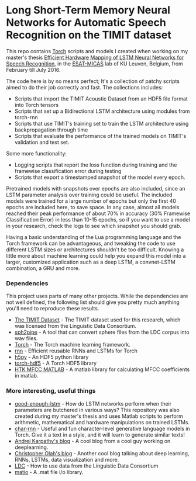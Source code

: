 # Long Short-Term Memory Neural Networks for Automatic Speech Recognition on the TIMIT dataset

This repo contains [Torch] scripts and models I created when working on my master's thesis [Efficient Hardware Mapping of LSTM Neural Networks for Speech Recognition], in the [ESAT-MICAS] lab of KU Leuven, Belgium, from February till July 2016.

The code here is by no means perfect; It's a collection of patchy scripts aimed to do their job correctly and fast.
The collections includes:

  - Scripts that import the TIMIT Acoustic Dataset from an HDF5 file format into Torch tensors
  - Scripts that set up a Bidirectional LSTM architecture using modules from torch-rnn
  - Scripts that use TIMIT's training set to train the LSTM architecture using backpropagation through time
  - Scripts that evaluate the performance of the trained models on TIMIT's validation and test set.

Some more functionality:
  - Logging scripts that report the loss function during training and the framewise classification error during testing
  - Scripts that export a timestamped snapshot of the model every epoch.

Pretrained models with snapshots over epochs are also included, since an LSTM parameter analysis over training could be useful. The included models were trained for a large number of epochs but only the first 40 epochs are included here, to save space. In any case, almost all models reached their peak performance of about 70% in accuracy (30% Framewise Classification Error) in less than 10-15 epochs, so if you want to use a model in your research, check the logs to see which snapshot you should grab.

Having a basic understanding of the Lua programming language and the Torch framework can be advantageous, and tweaking the code to use different LSTM sizes or architectures shouldn't be too difficult. Knowing a little more about machine learning could help you expand this model into a larger, customized application such as a deep LSTM, a convnet-LSTM combination, a GRU and more.



### Dependencies


This project uses parts of many other projects. While the dependencies are not well defined, the following list should give you pretty much anything you'll need to reproduce these results.

* [The TIMIT Dataset] - The TIMIT dataset used for this research, which was licensed from the Linguistic Data Consortium.
* [sph2pipe] - A tool that can convert sphere files from the LDC corpus into wav files.
* [Torch] - The Torch machine learning framework.
* [rnn] - Efficient reusable RNNs and LSTMs for Torch
* [h5py] - An HDF5 python library
* [torch-hdf5] - A Torch HDF5 library
* [HTK MFCC MATLAB] - A matlab library for calculating MFCC coefficients in matlab.


### More interesting, useful things


* [good-enough-lstm] - How do LSTM networks perform when their parameters are butchered in various ways? This repository was also created during my master's thesis and uses Matlab scripts to perform arithmetic, mathematical and hardware manipulations on trained LSTMs.
* [char-rnn] - Useful and fun character-level generative language models in Torch. Give it a text in a style, and it will learn to generate similar texts!
* [Andrej Karpathy's blog] - A cool blog from a cool guy working on deeplearning.
* [Christopher Olah's blog] - Another cool blog talking about deep learning, RNNs, LSTMs, data visualization and more.
* [LDC] - How to use data from the Linguistic Data Consortium
* [matio] - A .mat file i/o library.


[//]: # (These are reference links used in the body of this note and get stripped out when the markdown processor does its job. There is no need to format nicely because it shouldn't be seen. Thanks SO - http://stackoverflow.com/questions/4823468/store-comments-in-markdown-syntax)

   [The TIMIT Dataset]: <https://catalog.ldc.upenn.edu/ldc93s1>
   [sph2pipe]:<https://www.ldc.upenn.edu/language-resources/tools/sphere-conversion-tools>
   [Torch]: <http://torch.ch/>
   [rnn]: https://github.com/Element-Research/rnn>
   [h5py]: <https://github.com/h5py/h5py>
   [torch-hdf5]: <https://github.com/deepmind/torch-hdf5>
   [HTK MFCC MATLAB]:<https://www.mathworks.com/matlabcentral/fileexchange/32849-htk-mfcc-matlab>
   
[char-rnn]:<https://github.com/karpathy/char-rnn>
[Andrej Karpathy's blog]:<http://karpathy.github.io/2015/05/21/rnn-effectiveness/>
[Christopher Olah's blog]:<http://colah.github.io/>
[LDC]:<https://www.ldc.upenn.edu/data-management/using>
[matio]:<https://github.com/tbeu/matio>

[Efficient Hardware Mapping of LSTM Neural Networks for Speech Recognition]:<http://www.google.com>
[ESAT-MICAS]: <http://www.esat.kuleuven.be/micas/>
[good-enough-lstm]:<https://github.com/solidaqua/good-enough-lstm>




